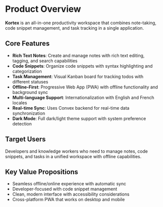 # Product Overview

**Kortex** is an all-in-one productivity workspace that combines note-taking, code snippet management, and task tracking in a single application.

## Core Features

- **Rich Text Notes**: Create and manage notes with rich text editing, tagging, and search capabilities
- **Code Snippets**: Organize code snippets with syntax highlighting and categorization
- **Task Management**: Visual Kanban board for tracking todos with different statuses
- **Offline-First**: Progressive Web App (PWA) with offline functionality and background sync
- **Multi-language Support**: Internationalization with English and French locales
- **Real-time Sync**: Uses Convex backend for real-time data synchronization
- **Dark Mode**: Full dark/light theme support with system preference detection

## Target Users

Developers and knowledge workers who need to manage notes, code snippets, and tasks in a unified workspace with offline capabilities.

## Key Value Propositions

- Seamless offline/online experience with automatic sync
- Developer-focused with code snippet management
- Clean, modern interface with accessibility considerations
- Cross-platform PWA that works on desktop and mobile
